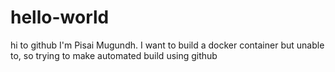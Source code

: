# hello-world
hi to github
I'm Pisai Mugundh. I want to build a docker container but unable to, so trying to make automated build using github

